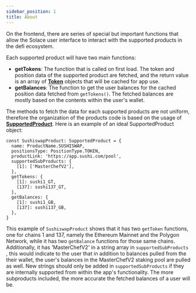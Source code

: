 ```yaml
---
sidebar_position: 1
title: About
---
```


On the frontend, there are series of special but important functions that allow the Solace user interface to interact with the supported products in the defi ecosystem.

Each supported product will have two main functions:

- **getTokens**: The function that is called on first load. The token and position data of the supported product are fetched, and the return value is an array of [**Token**](/docs/dev-docs/frontend/constants/types#token-exported) objects that will be cached for app use. 
- **getBalances**: The function to get the user balances for the cached position data fetched from `getTokens()`. The fetched balances are mostly based on the contents within the user's wallet.

The methods to fetch the data for each supported products are not uniform, therefore the organization of the products code is based on the usage of [**SupportedProduct**](/docs/dev-docs/frontend/constants/types#supportedproduct-exported). Here is an example of an ideal SupportedProduct object:

    const SushiswapProduct: SupportedProduct = {
      name: ProductName.SUSHISWAP,
      positionsType: PositionType.TOKEN,
      productLink: 'https://app.sushi.com/pool',
      supportedSubProducts: {
        [1]: ['MasterChefV2'],
      },
      getTokens: {
        [1]: sushi1_GT,
        [137]: sushi137_GT,
      },
      getBalances: {
        [1]: sushi1_GB,
        [137]: sushi137_GB,
      },
    }

This example of `SushiswapProduct` shows that it has two `getToken` functions, one for chains 1 and 137, namely the Ethereum Mainnet and the Polygon Network, while it has two `getBalance` functions for those same chains. Additionally, it has 'MasterChefV2' in a string array in `supportedSubProducts` , this would indicate to the user that in addition to balances pulled from the their wallet, the user's balances in the MasterChefV2 staking pool are pulled as well. New strings should only be added in `supportedSubProducts` if they are internally supported from within the app's functionality. The more subproducts included, the more accurate the fetched balances of a user will be.